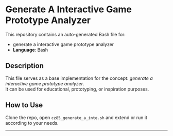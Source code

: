 # Generate A Interactive Game Prototype Analyzer

This repository contains an auto-generated Bash file for:

- generate a interactive game prototype analyzer
- **Language**: Bash

## Description

This file serves as a base implementation for the concept: *generate a interactive game prototype analyzer*.  
It can be used for educational, prototyping, or inspiration purposes.

## How to Use

Clone the repo, open `cz85_generate_a_inte.sh` and extend or run it according to your needs.

---


